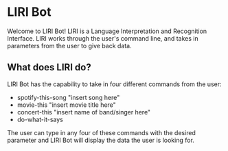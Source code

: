 # LIRI Bot

Welcome to LIRI Bot! LIRI is a Language Interpretation and Recognition Interface. LIRI works through the user's command line, and takes in parameters from the user to give back data.

## What does LIRI do?

LIRI Bot has the capability to take in four different commands from the user:

* spotify-this-song "insert song here"
* movie-this "insert movie title here"
* concert-this "insert name of band/singer here"
* do-what-it-says

The user can type in any four of these commands with the desired parameter and LIRI Bot will display the data the user is looking for.
